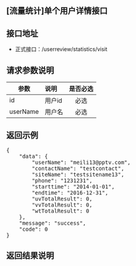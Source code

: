 [流量统计]单个用户详情接口
----------

接口地址
----------
  * 正式接口：/userreview/statistics/visit

请求参数说明
----------
|  参数         |说明          |是否必选|
| ------------- |:-------------|:-----:|
| id     | 用户id |必选    |
| userName     |用户名|必选    |

返回示例
----------
<pre>
{
    "data": {
        "userName": "meili13@pptv.com",
        "contactName": "testcontact",
        "siteName": "testsitename13",
        "phone": "1231231",
        "starttime": "2014-01-01",
        "endtime": "2016-12-31",
        "uvTotalResult": 0,
        "vvTotalResult": 0,
        "wtTotalResult": 0
    },
    "message": "success",
    "code": 0
}
</pre>

返回结果说明
----------
<pre>

</pre>